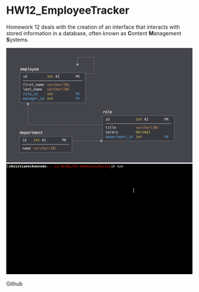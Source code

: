 # HW12_EmployeeTracker

Homework 12 deals with the creation of an interface that interacts with stored information in a database, often known as **C**ontent **M**anagement **S**ystems.

<img src="Assets/schema.png" width="500" />
<img src="Assets/employee-tracker.gif" width="500" />

<a src="https://github.com/etreid87/HW12_EmployeeTracker">Github</a>
